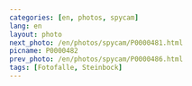 ```yaml
---
categories: [en, photos, spycam]
lang: en
layout: photo
next_photo: /en/photos/spycam/P0000481.html
picname: P0000482
prev_photo: /en/photos/spycam/P0000486.html
tags: [Fotofalle, Steinbock]
---
```

